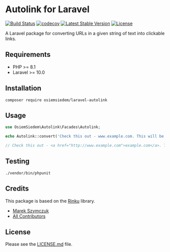 # Autolink for Laravel

[![Build Status](https://travis-ci.org/osiemsiedem/laravel-autolink.svg?branch=master)](https://travis-ci.org/osiemsiedem/laravel-autolink) [![codecov](https://codecov.io/gh/osiemsiedem/laravel-autolink/branch/master/graph/badge.svg)](https://codecov.io/gh/osiemsiedem/laravel-autolink) [![Latest Stable Version](https://poser.pugx.org/osiemsiedem/laravel-autolink/v/stable)](https://packagist.org/packages/osiemsiedem/laravel-autolink) [![License](https://poser.pugx.org/osiemsiedem/laravel-autolink/license)](https://packagist.org/packages/osiemsiedem/laravel-autolink)

A Laravel package for converting URLs in a given string of text into clickable links.

## Requirements

- PHP >= 8.1
- Laravel >= 10.0

## Installation

```
composer require osiemsiedem/laravel-autolink
```

## Usage

```php
use OsiemSiedem\Autolink\Facades\Autolink;

echo Autolink::convert('Check this out - www.example.com. This will be ignored - <a href="http://example.com">My awesome website</a>.');

// Check this out - <a href="http://www.example.com">example.com</a>. This will be ignored - <a href="http://example.com">My awesome website</a>.
```

## Testing

```
./vendor/bin/phpunit
```

## Credits

This package is based on the [Rinku](https://github.com/vmg/rinku) library.

- [Marek Szymczuk](https://github.com/bonzai)
- [All Contributors](../../contributors)

## License

Please see the [LICENSE.md](LICENSE.md) file.
